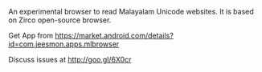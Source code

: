 An experimental browser to read Malayalam Unicode websites. It is based on Zirco open-source browser.

Get App from https://market.android.com/details?id=com.jeesmon.apps.mlbrowser

Discuss issues at http://goo.gl/6X0cr